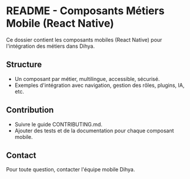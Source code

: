# README - Composants Métiers Mobile (React Native)

Ce dossier contient les composants mobiles (React Native) pour l'intégration des métiers dans Dihya.

## Structure
- Un composant par métier, multilingue, accessible, sécurisé.
- Exemples d'intégration avec navigation, gestion des rôles, plugins, IA, etc.

## Contribution
- Suivre le guide CONTRIBUTING.md.
- Ajouter des tests et de la documentation pour chaque composant mobile.

## Contact
Pour toute question, contacter l'équipe mobile Dihya.

